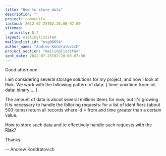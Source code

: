 ```yaml
---
title: "How to store data"
description: ""
project: community
lastmod: 2012-07-25T02:20:08-07:00
sitemap:
  priority: 0.2
layout: mailinglistitem
mailinglist_id: "msg08054"
author_name: "Andrew Kondratovich"
project_section: "mailinglistitem"
sent_date: 2012-07-25T02:20:08-07:00
---
```



Good afternoon.

I am considering several storage solutions for my project, and now I look
at Riak.
We work with the following pattern of data:
{
 time: unixtime
 from: int
 data: binary
 ...
}

The amount of data is about several millions items for now, but it's
growing. It is necessary to handle the folloring requests: for a list of
identifiers (about 500 items) return all records where id = from and time
greater than a certain value.

How to store such data and to effectively handle such requests with the
Riak?

Thanks.

-- 
Andrew Kondratovich
